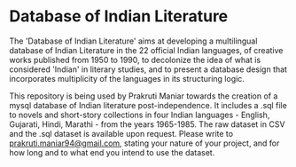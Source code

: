 # Database of Indian Literature

The 'Database of Indian Literature' aims at developing a multilingual database of Indian Literature in the 22 official Indian languages, of creative works published from 1950 to 1990, to decolonize the idea of what is considered 'Indian' in literary studies, and to present a database design that incorporates multiplicity of the languages in its structuring logic.
 
This repository is being used by Prakruti Maniar towards the creation of a mysql database of Indian literature post-independence. It includes a .sql file to novels and short-story collections in four Indian languages - English, Gujarati, Hindi, Marathi - from the years 1965-1985. The raw dataset in CSV and the .sql dataset is available upon request. Please write to prakruti.maniar94@gmail.com, stating your nature of your project, and for how long and to what end you intend to use the dataset.
